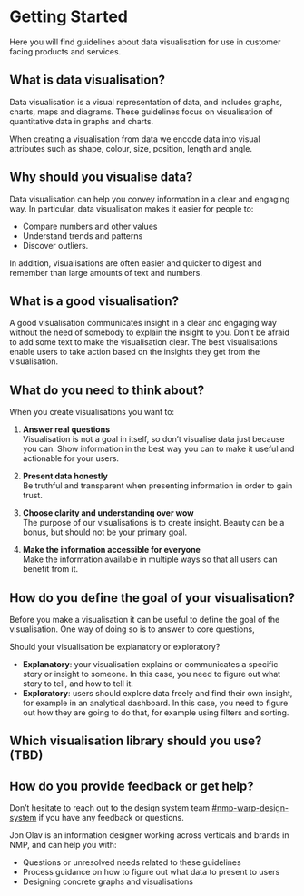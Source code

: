 # Getting Started

Here you will find guidelines about data visualisation for use in customer facing products and services.

## What is data visualisation?

Data visualisation is a visual representation of data, and includes graphs, charts, maps and diagrams. These guidelines focus on visualisation of quantitative data in graphs and charts.

When creating a visualisation from data we encode data into visual attributes such as shape, colour, size, position, length and angle.

## Why should you visualise data?

Data visualisation can help you convey information in a clear and engaging way. In particular, data visualisation makes it easier for people to:

- Compare numbers and other values
- Understand trends and patterns
- Discover outliers.

In addition, visualisations are often easier and quicker to digest and remember than large amounts of text and numbers.

## What is a good visualisation?

A good visualisation communicates insight in a clear and engaging way without the need of somebody to explain the insight to you. Don’t be afraid to add some text to make the visualisation clear. The best visualisations enable users to take action based on the insights they get from the visualisation.

## What do you need to think about?

When you create visualisations you want to:

1. **Answer real questions**<br>
    Visualisation is not a goal in itself, so don’t visualise data just because you can. Show information in the best way you can to make it useful and actionable for your users.
    
2. **Present data honestly**<br>
    Be truthful and transparent when presenting information in order to gain trust.
    
3. **Choose clarity and understanding over wow**<br>
    The purpose of our visualisations is to create insight. Beauty can be a bonus, but should not be your primary goal.
    
4. **Make the information accessible for everyone**<br>
    Make the information available in multiple ways so that all users can benefit from it.
    

## How do you define the goal of your visualisation?

Before you make a visualisation it can be useful to define the goal of the visualisation. One way of doing so is to answer to core questions,

Should your visualisation be explanatory or exploratory?

- **Explanatory**: your visualisation explains or communicates a specific story or insight to someone. In this case, you need to figure out what story to tell, and how to tell it.
- **Exploratory**: users should explore data freely and find their own insight, for example in an analytical dashboard. In this case, you need to figure out how they are going to do that, for example using filters and sorting.

## Which visualisation library should you use? (TBD)


## How do you provide feedback or get help?

Don’t hesitate to reach out to the design system team [#nmp-warp-design-system](https://sch-chat.slack.com/archives/C04P0GYTHPV) if you have any feedback or questions.

Jon Olav is an information designer working across verticals and brands in NMP, and can help you with:

- Questions or unresolved needs related to these guidelines
- Process guidance on how to figure out what data to present to users
- Designing concrete graphs and visualisations